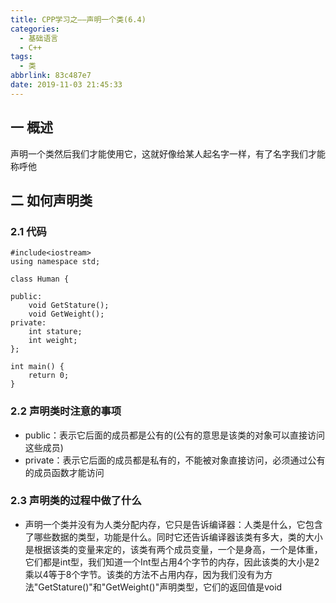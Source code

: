 ```yaml
---
title: CPP学习之——声明一个类(6.4)
categories:
  - 基础语言
  - C++
tags:
  - 类
abbrlink: 83c487e7
date: 2019-11-03 21:45:33
---
```

## 一 概述

声明一个类然后我们才能使用它，这就好像给某人起名字一样，有了名字我们才能称呼他  

<!--more-->

## 二 如何声明类

### 2.1 代码

```
#include<iostream>
using namespace std;

class Human {

public:
	void GetStature();
	void GetWeight();
private:
	int stature;
	int weight;
};

int main() {
	return 0;
}

```

### 2.2 声明类时注意的事项

* public：表示它后面的成员都是公有的(公有的意思是该类的对象可以直接访问这些成员)
* private：表示它后面的成员都是私有的，不能被对象直接访问，必须通过公有的成员函数才能访问

### 2.3 声明类的过程中做了什么

* 声明一个类并没有为人类分配内存，它只是告诉编译器：人类是什么，它包含了哪些数据的类型，功能是什么。同时它还告诉编译器该类有多大，类的大小是根据该类的变量来定的，该类有两个成员变量，一个是身高，一个是体重，它们都是int型，我们知道一个Int型占用4个字节的内存，因此该类的大小是2乘以4等于8个字节。该类的方法不占用内存，因为我们没有为方法"GetStature()"和"GetWeight()"声明类型，它们的返回值是void
